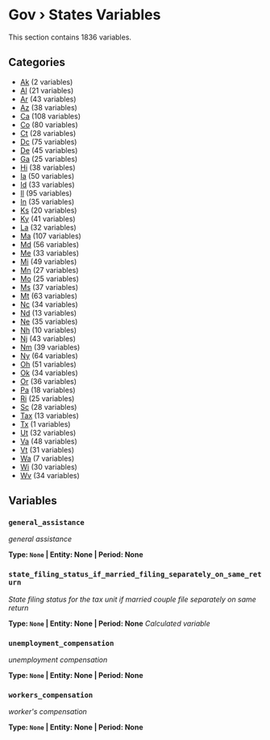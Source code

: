 # Gov › States Variables

This section contains 1836 variables.

## Categories

- [Ak](ak/index.md) (2 variables)
- [Al](al/index.md) (21 variables)
- [Ar](ar/index.md) (43 variables)
- [Az](az/index.md) (38 variables)
- [Ca](ca/index.md) (108 variables)
- [Co](co/index.md) (80 variables)
- [Ct](ct/index.md) (28 variables)
- [Dc](dc/index.md) (75 variables)
- [De](de/index.md) (45 variables)
- [Ga](ga/index.md) (25 variables)
- [Hi](hi/index.md) (38 variables)
- [Ia](ia/index.md) (50 variables)
- [Id](id/index.md) (33 variables)
- [Il](il/index.md) (95 variables)
- [In](in/index.md) (35 variables)
- [Ks](ks/index.md) (20 variables)
- [Ky](ky/index.md) (41 variables)
- [La](la/index.md) (32 variables)
- [Ma](ma/index.md) (107 variables)
- [Md](md/index.md) (56 variables)
- [Me](me/index.md) (33 variables)
- [Mi](mi/index.md) (49 variables)
- [Mn](mn/index.md) (27 variables)
- [Mo](mo/index.md) (25 variables)
- [Ms](ms/index.md) (37 variables)
- [Mt](mt/index.md) (63 variables)
- [Nc](nc/index.md) (34 variables)
- [Nd](nd/index.md) (13 variables)
- [Ne](ne/index.md) (35 variables)
- [Nh](nh/index.md) (10 variables)
- [Nj](nj/index.md) (43 variables)
- [Nm](nm/index.md) (39 variables)
- [Ny](ny/index.md) (64 variables)
- [Oh](oh/index.md) (51 variables)
- [Ok](ok/index.md) (34 variables)
- [Or](or/index.md) (36 variables)
- [Pa](pa/index.md) (18 variables)
- [Ri](ri/index.md) (25 variables)
- [Sc](sc/index.md) (28 variables)
- [Tax](tax/index.md) (13 variables)
- [Tx](tx/index.md) (1 variables)
- [Ut](ut/index.md) (32 variables)
- [Va](va/index.md) (48 variables)
- [Vt](vt/index.md) (31 variables)
- [Wa](wa/index.md) (7 variables)
- [Wi](wi/index.md) (30 variables)
- [Wv](wv/index.md) (34 variables)

## Variables

### `general_assistance`
*general assistance*

**Type: `None` | Entity: None | Period: None**

### `state_filing_status_if_married_filing_separately_on_same_return`
*State filing status for the tax unit if married couple file separately on same return*

**Type: `None` | Entity: None | Period: None**
*Calculated variable*

### `unemployment_compensation`
*unemployment compensation*

**Type: `None` | Entity: None | Period: None**

### `workers_compensation`
*worker's compensation*

**Type: `None` | Entity: None | Period: None**
